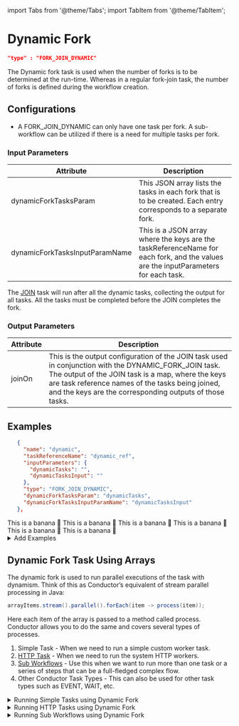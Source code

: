 import Tabs from '@theme/Tabs';
import TabItem from '@theme/TabItem';

# Dynamic Fork

```json
"type" : "FORK_JOIN_DYNAMIC"
```

The Dynamic fork task is used when the number of forks is to be determined at the run-time. Whereas in a regular fork-join task, the number of forks is defined during the workflow creation.

## Configurations

* A FORK_JOIN_DYNAMIC can only have one task per fork. A sub-workflow can be utilized if there is a need for multiple tasks per fork.

### Input Parameters

|Attribute|Description|
|---|---|
| dynamicForkTasksParam | This JSON array lists the tasks in each fork that is to be created. Each entry corresponds to a separate fork. |
| dynamicForkTasksInputParamName | This is a JSON array where the keys are the taskReferenceName for each fork, and the values are the inputParameters for each task. | 

The [JOIN](https://orkes.io/content/docs/reference-docs/join-task) task will run after all the dynamic tasks, collecting the output for all tasks. All the tasks must be completed before the JOIN completes the fork.

### Output Parameters

|Attribute|Description|
|---|---|
|joinOn | This is the output configuration of the JOIN task used in conjunction with the DYNAMIC_FORK_JOIN task. The output of the JOIN task is a map, where the keys are task reference names of the tasks being joined, and the keys are the corresponding outputs of those tasks. |

## Examples

<Tabs>
<TabItem value="JSON" label="JSON">

```json
   {
     "name": "dynamic",
     "taskReferenceName": "dynamic_ref",
     "inputParameters": {
       "dynamicTasks": "",
       "dynamicTasksInput": ""
     },
     "type": "FORK_JOIN_DYNAMIC",
     "dynamicForkTasksParam": "dynamicTasks",
     "dynamicForkTasksInputParamName": "dynamicTasksInput"
   },
```
</TabItem>
<TabItem value="Java" label="Java">
This is a banana 🍌
</TabItem>
<TabItem value="Golang" label="Golang">
    This is a banana 🍌
</TabItem>
<TabItem value="Python" label="Python">
  This is a banana 🍌
</TabItem>
<TabItem value="CSharp" label="CSharp">
  This is a banana 🍌
</TabItem>
<TabItem value="javascript" label="Javascript">
    This is a banana 🍌
</TabItem>
<TabItem value="clojure" label="Clojure">
    This is a banana 🍌
</TabItem>
</Tabs>

<details><summary>Add Examples</summary>
<p>
</p>
</details>

## Dynamic Fork Task Using Arrays

The dynamic fork is used to run parallel executions of the task with dynamism. Think of this as Conductor’s equivalent of stream parallel processing in Java:

```java
arrayItems.stream().parallel().forEach(item -> process(item));
```

Here each item of the array is passed to a method called process. Conductor allows you to do the same and covers several types of processes.

1. Simple Task - When we need to run a simple custom worker task.
2. [HTTP Task](./system-tasks/http-task) - When we need to run the system HTTP workers.
3. [Sub Workflows](./sub-workflow-task) - Use this when we want to run more than one task or a series of steps that can be a full-fledged complex flow.
4. Other Conductor Task Types - This can also be used for other task types such as EVENT, WAIT, etc.

<details><summary>Running Simple Tasks using Dynamic Fork​</summary>
<p>
Run a simple task for each of the inputs provided.

|Attribute|Description|
|---|---|
| forkTaskName | Specify the name of the simple task to execute. |
| forkTaskInputs | Array of inputs - a task will be executed for each input. |

In this example, each task will be executed with the following input:
 
```json
{
   "inputText" : "value1",
   "inputNumber" : 1,
   "index": 0 // Added by the system to represent the array index for the object
}
```

Example:

```json
{
  "name": "dynamic_workflow_array_simple",
  "description": "Dynamic workflow array - run simple task",
  "version": 1,
  "tasks": [
    {
      "name": "dynamic_workflow_array_simple",
      "taskReferenceName": "dynamic_workflow_array_simple_ref",
      "inputParameters": {
        "forkTaskName": "update_fruit_list_task",
        "forkTaskInputs": [
          {
            "inputText" : "value1",
            "inputNumber" : 1
          },
          {
            "inputText" : "value2",
            "inputNumber" : 2
          },
          {
            "inputText" : "value3",
            "inputNumber" : 3
          }
        ]
      },
      "type": "FORK_JOIN_DYNAMIC",
      "dynamicForkTasksParam": "dynamicTasks",
      "dynamicForkTasksInputParamName": "dynamicTasksInput"
    },
    {
      "name": "dynamic_workflow_array_simple_join",
      "taskReferenceName": "dynamic_workflow_array_simple_join_ref",
      "type": "JOIN"
    }
  ],
  "schemaVersion": 2,
  "ownerEmail": "boney@orkes.io"
}
```
We can also use simple values or a mix of complex and simple objects.
```json
[
 "apple", "orange", "kiwi"
]
```
When using simple values, it will be passed with the key input and an index representing the element's index in the array.
```json
{
 "input" : "apple", // Value
 "index" : 0 // Index of the element
}
```
</p>
</details>

<details><summary>Running HTTP Tasks using Dynamic Fork​</summary>
<p>
To run HTTP, we will use the same parameters as running SIMPLE tasks; as shown above, the value of forkTaskName will be HTTP, and the inputs you provide will be what the HTTP task expects.

:::tip
**method** has a default value of GET and need not be specified if the HTTP call is GET.
:::

Example:
```json
{
  "name": "dynamic_workflow_array_http",
  "description": "Dynamic workflow array - run HTTP tasks",
  "version": 1,
  "tasks": [
    {
      "name": "dynamic_workflow_array_http",
      "taskReferenceName": "dynamic_workflow_array_http_ref",
      "inputParameters": {
        "forkTaskName": "HTTP",
        "forkTaskInputs": [
          {
            "url" : "https://orkes-api-tester.orkesconductor.com/get"
          },
          {
            "url" : "https://orkes-api-tester.orkesconductor.com/get",
            "method" : "GET"
          }
        ]
      },
      "type": "FORK_JOIN_DYNAMIC",
      "dynamicForkTasksParam": "dynamicTasks",
      "dynamicForkTasksInputParamName": "dynamicTasksInput"
    },
    {
      "name": "dynamic_workflow_array_http_join",
      "taskReferenceName": "dynamic_workflow_array_http_join_ref",
      "type": "JOIN"
    }
  ],
  "schemaVersion": 2,
  "ownerEmail": "boney@orkes.io"
}
```
</p>
</details>

<details><summary>Running Sub Workflows using Dynamic Fork​​</summary>
<p>
Run a sub-workflow for each of the inputs provided

|Attribute|Description|
|---|---|
| forkTaskWorkflow | Specify the name of the sub-workflow to be executed. |
| forkTaskWorkflowVersion | Optional version of the workflow to run. |
| forkTaskInputs | Array of inputs - a task will be executed for each input. |

>**Note :**
**forkTaskWorkflow** - When this value is present, Conductor treats this as a dynamic fork that runs sub workflows.

Example:
```json
{
  "name": "dynamic_workflow_array_sub_workflow",
  "description": "Dynamic workflow array - run sub workflow tasks",
  "version": 1,
  "tasks": [
    {
      "name": "dynamic_workflow_array_sub_workflow",
      "taskReferenceName": "dynamic_workflow_array_sub_workflow_ref",
      "inputParameters": {
        "forkTaskWorkflow": "extract_user",
        "forkTaskInputs": [
          {
             "input" : "value1"
          },
          {
             "input" : "value2"
          }
        ]
      },
      "type": "FORK_JOIN_DYNAMIC",
      "dynamicForkTasksParam": "dynamicTasks",
      "dynamicForkTasksInputParamName": "dynamicTasksInput"
    },
    {
      "name": "dynamic_workflow_array_sub_workflow_join",
      "taskReferenceName": "dynamic_workflow_array_sub_workflow_join_ref",
      "type": "JOIN"
    }
  ],
  "schemaVersion": 2,
  "ownerEmail": "boney@orkes.io"
}
```
</p>
</details>